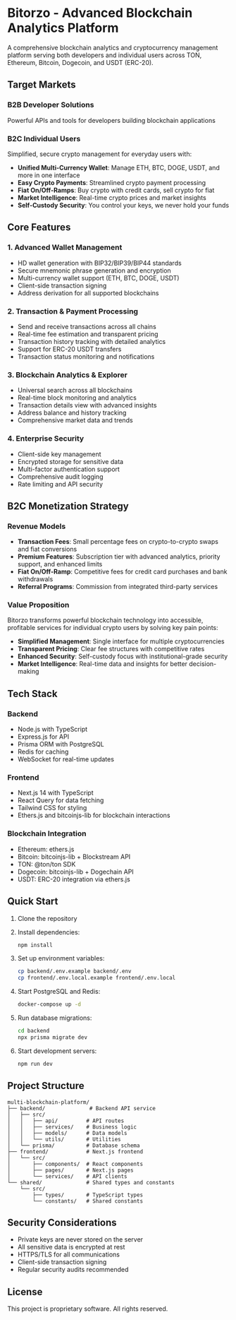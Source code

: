 # Bitorzo - Advanced Blockchain Analytics Platform

A comprehensive blockchain analytics and cryptocurrency management platform serving both developers and individual users across TON, Ethereum, Bitcoin, Dogecoin, and USDT (ERC-20).

## Target Markets

### B2B Developer Solutions
Powerful APIs and tools for developers building blockchain applications

### B2C Individual Users
Simplified, secure crypto management for everyday users with:
- **Unified Multi-Currency Wallet**: Manage ETH, BTC, DOGE, USDT, and more in one interface
- **Easy Crypto Payments**: Streamlined crypto payment processing
- **Fiat On/Off-Ramps**: Buy crypto with credit cards, sell crypto for fiat
- **Market Intelligence**: Real-time crypto prices and market insights
- **Self-Custody Security**: You control your keys, we never hold your funds

## Core Features

### 1. Advanced Wallet Management
- HD wallet generation with BIP32/BIP39/BIP44 standards
- Secure mnemonic phrase generation and encryption
- Multi-currency wallet support (ETH, BTC, DOGE, USDT)
- Client-side transaction signing
- Address derivation for all supported blockchains

### 2. Transaction & Payment Processing
- Send and receive transactions across all chains
- Real-time fee estimation and transparent pricing
- Transaction history tracking with detailed analytics
- Support for ERC-20 USDT transfers
- Transaction status monitoring and notifications

### 3. Blockchain Analytics & Explorer
- Universal search across all blockchains
- Real-time block monitoring and analytics
- Transaction details view with advanced insights
- Address balance and history tracking
- Comprehensive market data and trends

### 4. Enterprise Security
- Client-side key management
- Encrypted storage for sensitive data
- Multi-factor authentication support
- Comprehensive audit logging
- Rate limiting and API security

## B2C Monetization Strategy

### Revenue Models
- **Transaction Fees**: Small percentage fees on crypto-to-crypto swaps and fiat conversions
- **Premium Features**: Subscription tier with advanced analytics, priority support, and enhanced limits
- **Fiat On/Off-Ramp**: Competitive fees for credit card purchases and bank withdrawals
- **Referral Programs**: Commission from integrated third-party services

### Value Proposition
Bitorzo transforms powerful blockchain technology into accessible, profitable services for individual crypto users by solving key pain points:
- **Simplified Management**: Single interface for multiple cryptocurrencies
- **Transparent Pricing**: Clear fee structures with competitive rates
- **Enhanced Security**: Self-custody focus with institutional-grade security
- **Market Intelligence**: Real-time data and insights for better decision-making

## Tech Stack

### Backend
- Node.js with TypeScript
- Express.js for API
- Prisma ORM with PostgreSQL
- Redis for caching
- WebSocket for real-time updates

### Frontend
- Next.js 14 with TypeScript
- React Query for data fetching
- Tailwind CSS for styling
- Ethers.js and bitcoinjs-lib for blockchain interactions

### Blockchain Integration
- Ethereum: ethers.js
- Bitcoin: bitcoinjs-lib + Blockstream API
- TON: @ton/ton SDK
- Dogecoin: bitcoinjs-lib + Dogechain API
- USDT: ERC-20 integration via ethers.js

## Quick Start

1. Clone the repository
2. Install dependencies:
   ```bash
   npm install
   ```

3. Set up environment variables:
   ```bash
   cp backend/.env.example backend/.env
   cp frontend/.env.local.example frontend/.env.local
   ```

4. Start PostgreSQL and Redis:
   ```bash
   docker-compose up -d
   ```

5. Run database migrations:
   ```bash
   cd backend
   npx prisma migrate dev
   ```

6. Start development servers:
   ```bash
   npm run dev
   ```

## Project Structure

```
multi-blockchain-platform/
├── backend/              # Backend API service
│   ├── src/
│   │   ├── api/         # API routes
│   │   ├── services/    # Business logic
│   │   ├── models/      # Data models
│   │   └── utils/       # Utilities
│   └── prisma/          # Database schema
├── frontend/            # Next.js frontend
│   └── src/
│       ├── components/  # React components
│       ├── pages/       # Next.js pages
│       └── services/    # API clients
└── shared/              # Shared types and constants
    └── src/
        ├── types/       # TypeScript types
        └── constants/   # Shared constants
```

## Security Considerations

- Private keys are never stored on the server
- All sensitive data is encrypted at rest
- HTTPS/TLS for all communications
- Client-side transaction signing
- Regular security audits recommended

## License

This project is proprietary software. All rights reserved.
